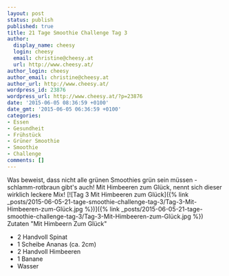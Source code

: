 ```yaml
---
layout: post
status: publish
published: true
title: 21 Tage Smoothie Challenge Tag 3
author:
  display_name: cheesy
  login: cheesy
  email: christine@cheesy.at
  url: http://www.cheesy.at/
author_login: cheesy
author_email: christine@cheesy.at
author_url: http://www.cheesy.at/
wordpress_id: 23876
wordpress_url: http://www.cheesy.at/?p=23876
date: '2015-06-05 08:36:59 +0100'
date_gmt: '2015-06-05 06:36:59 +0100'
categories:
- Essen
- Gesundheit
- Frühstück
- Grüner Smoothie
- Smoothie
- Challenge
comments: []
---
```

Was beweist, dass nicht alle grünen Smoothies grün sein müssen - schlamm-rotbraun gibt's auch! Mit Himbeeren zum Glück, nennt sich dieser wirklich leckere Mix!
[![Tag 3 Mit Himbeeren zum Glück]({% link _posts/2015-06-05-21-tage-smoothie-challenge-tag-3/Tag-3-Mit-Himbeeren-zum-Glück.jpg %})]({% link _posts/2015-06-05-21-tage-smoothie-challenge-tag-3/Tag-3-Mit-Himbeeren-zum-Glück.jpg %})
Zutaten "Mit Himbeern Zum Glück"
- 2 Handvoll Spinat
- 1 Scheibe Ananas (ca. 2cm)
- 2 Handvoll Himbeeren
- 1 Banane
- Wasser

